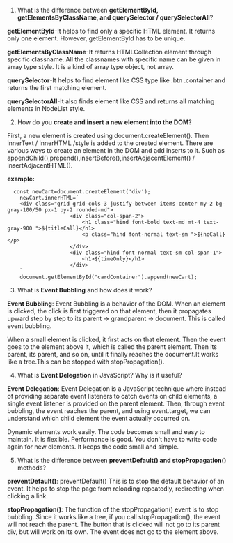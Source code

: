  1. What is the difference between **getElementById, getElementsByClassName, and querySelector / querySelectorAll**?

**getElementById**-It helps to find only a specific HTML element. It returns only one element. However, getElementById has to be unique.

**getElementsByClassName**-It returns HTMLCollection element through specific classname. All the classnames with specific name can be given in array type style. It is a kind of array type object, not array.

**querySelector**-It helps to find element like CSS type like .btn .container and returns the first matching element.

**querySelectorAll**-It also finds element like CSS and returns all matching elements in NodeList style.


2. How do you **create and insert a new element into the DOM**?

First, a new element is created using document.createElement(). Then innerText / innerHTML /style is added to the created element.
There are various ways to create an element in the DOM and add inserts to it. Such as appendChild(),prepend(),insertBefore(),insertAdjacentElement() / insertAdjacentHTML().

**example:**

      const newCart=document.createElement('div');
        newCart.innerHTML=`
        <div class="grid grid-cols-3 justify-between items-center my-2 bg-gray-100/50 px-1 py-2 rounded-md">
                        <div class="col-span-2">
                            <h1 class="hind font-bold text-md mt-4 text-gray-900 ">${titleCall}</h1>
                            <p class="hind font-normal text-sm ">${noCall}</p>
                        </div>
                        <div class="hind font-normal text-sm col-span-1">
                            <h1>${timeOnly}</h1>
                        </div>
        `
        document.getElementById("cardContainer").append(newCart);



3. What is **Event Bubbling** and how does it work?

**Event Bubbling**: Event Bubbling is a behavior of the DOM. When an element is clicked, the click is first triggered on that element, then it propagates upward step by step to its parent → grandparent → document.
This is called event bubbling.

When a small element is clicked, it first acts on that element. Then the event goes to the element above it, which is called the parent element. Then its parent, its parent, and so on, until it finally reaches the document.It works like a tree.This can be stopped with stopPropagation().


4. What is **Event Delegation** in JavaScript? Why is it useful?

**Event Delegation**: Event Delegation is a JavaScript technique where instead of providing separate event listeners to catch events on child elements, a single event listener is provided on the parent element.
Then, through event bubbling, the event reaches the parent, and using event.target, we can understand which child element the event actually occurred on.

Dynamic elements work easily. The code becomes small and easy to maintain. It is flexible. Performance is good. You don't have to write code again for new elements. It keeps the code small and simple.

5. What is the difference between **preventDefault() and stopPropagation()** methods?

**preventDefault()**: preventDefault() This is to stop the default behavior of an event. It helps to stop the page from reloading repeatedly, redirecting when clicking a link.

**stopPropagation()**: The function of the stopPropagation() event is to stop bubbling. Since it works like a tree, if you call stopPropagation(), the event will not reach the parent. The button that is clicked will not go to its parent div, but will work on its own. The event does not go to the element above.